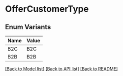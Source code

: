 # OfferCustomerType

## Enum Variants

| Name | Value |
|---- | -----|
| B2C | B2C |
| B2B | B2B |


[[Back to Model list]](../README.md#documentation-for-models) [[Back to API list]](../README.md#documentation-for-api-endpoints) [[Back to README]](../README.md)


